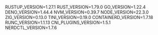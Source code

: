 RUSTUP_VERSION=1.27.1
RUST_VERSION=1.79.0
GO_VERSION=1.22.4
DENO_VERSION=1.44.4
NVM_VERSION=0.39.7
NODE_VERSION=22.3.0
ZIG_VERSION=0.13.0
TINI_VERSION=0.19.0
CONTAINERD_VERSION=1.7.18
RUNC_VERSION=1.1.13
CNI_PLUGINS_VERSION=1.5.1
NERDCTL_VERSION=1.7.6
